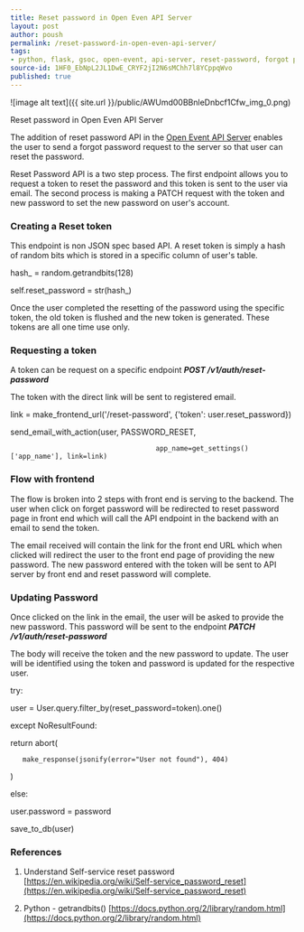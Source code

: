 ```yaml
---
title: Reset password in Open Even API Server
layout: post
author: poush
permalink: /reset-password-in-open-even-api-server/
tags:
- python, flask, gsoc, open-event, api-server, reset-password, forgot password,  new password, reset token
source-id: 1HF0_EbNpL2JL1DwE_CRYF2jI2N6sMChh7l8YCppqWvo
published: true
---
```

![image alt text]({{ site.url }}/public/AWUmd00BBnleDnbcf1Cfw_img_0.png)

Reset password in Open Even API Server

The addition of reset password API in the [Open Event API Server](https://github.com/fossasia/open-event-orga-server) enables the user to send a forgot password request to the server so that user can reset the password.

Reset Password API is a two step process. The first endpoint allows you to request a token to reset the password and this token is sent to the user via email. The second process is making a PATCH request with the token and new password to set the new password on user's account.

### Creating a Reset token

This endpoint is non JSON spec based API. A reset token is simply a hash of random bits which is stored in a specific column of user's table.

hash_ = random.getrandbits(128)

self.reset_password = str(hash_)

Once the user completed the resetting of the password using the specific token, the old token is flushed and the new token is generated. These tokens are all one time use only.

### Requesting a token

A token can be request on a specific endpoint  **_POST /v1/auth/reset-password_**

The token with the direct link will be sent to registered email.

link = make_frontend_url('/reset-password', {'token': user.reset_password})

send_email_with_action(user, PASSWORD_RESET,     

                                        app_name=get_settings()['app_name'], link=link)

### Flow with frontend

The flow is broken into 2 steps with front end is serving to the backend. The user when click on forget password will be redirected to reset password page in front end which will call the API endpoint in the backend with an email to send the token.

The email received will contain the link for the front end URL which when clicked will redirect the user to the front end page of providing the new password. The new password entered with the token will be sent to API server by front end and reset password will complete.

### Updating Password

Once clicked on the link in the email, the user will be asked to provide the new password. This password will be sent to the endpoint **_PATCH /v1/auth/reset-password_**

The body will receive the token and the new password to update. The user will be identified using the token and password is updated for the respective user.

try:

   user = User.query.filter_by(reset_password=token).one()

except NoResultFound:

   return abort(

       make_response(jsonify(error="User not found"), 404)

   )

else:

   user.password = password

   save_to_db(user)

### References

1. Understand Self-service reset password[https://en.wikipedia.org/wiki/Self-service_password_reset](https://en.wikipedia.org/wiki/Self-service_password_reset)

2. Python - getrandbits()[https://docs.python.org/2/library/random.html](https://docs.python.org/2/library/random.html)

